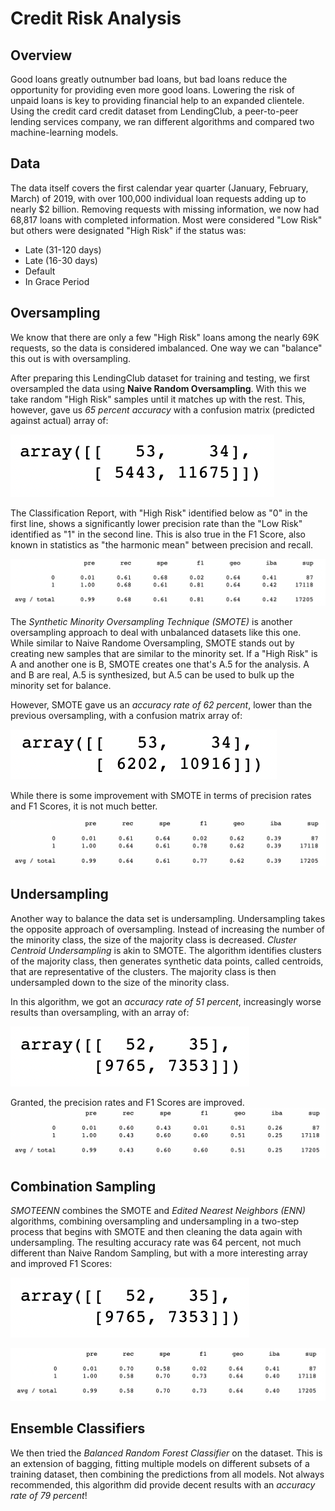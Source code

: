 # Credit Risk Analysis

## Overview
Good loans greatly outnumber bad loans, but bad loans reduce the opportunity for providing even more good loans. Lowering the risk of unpaid loans is key to providing financial help to an expanded clientele. Using the credit card credit dataset from LendingClub, a peer-to-peer lending services company, we ran different algorithms and compared two machine-learning models.

## Data 
The data itself covers the first calendar year quarter (January, February, March) of 2019, with over 100,000 individual loan requests adding up to nearly $2 billion. Removing requests with missing information, we now had 68,817 loans with completed information. Most were considered "Low Risk" but others were designated "High Risk" if the status was:
- Late (31-120 days)
- Late (16-30 days)
- Default
- In Grace Period

## Oversampling
We know that there are only a few "High Risk" loans among the nearly 69K requests, so the data is considered imbalanced. One way we can "balance" this out is with oversampling. 

After preparing this LendingClub dataset for training and testing, we first oversampled the data using **Naive Random Oversampling**. With this we take random "High Risk" samples until it matches up with the rest. This, however, gave us *65 percent accuracy* with a confusion matrix (predicted against actual) array of: 

![This is an image](https://github.com/JaimeStarling/Credit_Risk_Analysis/blob/main/Images/nro%20confusion%20matrix.png)

The Classification Report, with "High Risk" identified below as "0" in the first line, shows a significantly lower precision rate than the "Low Risk" identified as "1" in the second line. This is also true in the F1 Score, also known in statistics as "the harmonic mean" between precision and recall.

![This is an image](https://github.com/JaimeStarling/Credit_Risk_Analysis/blob/main/Images/nro%20imbalanced%20classification%20report.png)

The *Synthetic Minority Oversampling Technique (SMOTE)* is another oversampling approach to deal with unbalanced datasets like this one. While similar to Naive Randome Oversampling, SMOTE stands out by creating new samples that are similar to the minority set. If a "High Risk" is A and another one is B, SMOTE creates one that's A.5 for the analysis. A and B are real, A.5 is synthesized, but A.5 can be used to bulk up the minority set for balance.

However, SMOTE gave us an *accuracy rate of 62 percent*, lower than the previous oversampling, with a confusion matrix array of:

![This is an image](https://github.com/JaimeStarling/Credit_Risk_Analysis/blob/main/Images/smote%20confustion%20matrix.png)

While there is some improvement with SMOTE in terms of precision rates and F1 Scores, it is not much better.

![This is an image](https://github.com/JaimeStarling/Credit_Risk_Analysis/blob/main/Images/smote%20imbalanced%20classification%20report.png)

## Undersampling

Another way to balance the data set is undersampling. Undersampling takes the opposite approach of oversampling. Instead of increasing the number of the minority class, the size of the majority class is decreased. *Cluster Centroid Undersampling* is akin to SMOTE. The algorithm identifies clusters of the majority class, then generates synthetic data points, called centroids, that are representative of the clusters. The majority class is then undersampled down to the size of the minority class. 

In this algorithm, we got an *accuracy rate of 51 percent*, increasingly worse results than oversampling, with an array of:

![This is an image](https://github.com/JaimeStarling/Credit_Risk_Analysis/blob/main/Images/centroid%20array.png)

Granted, the precision rates and F1 Scores are improved.
![This is an image](https://github.com/JaimeStarling/Credit_Risk_Analysis/blob/main/Images/centroid%20classification.png)

## Combination Sampling

*SMOTEENN* combines the SMOTE and *Edited Nearest Neighbors (ENN)* algorithms, combining oversampling and undersampling in a two-step process that begins with SMOTE and then cleaning the data again with undersampling. The resulting accuracy rate was 64 percent, not much different than Naive Random Sampling, but with a more interesting array and improved F1 Scores:

![This is an image](https://github.com/JaimeStarling/Credit_Risk_Analysis/blob/main/Images/centroid%20array.png)

![This is an image](https://github.com/JaimeStarling/Credit_Risk_Analysis/blob/main/Images/smoteen%20classification.png)

## Ensemble Classifiers

We then tried the *Balanced Random Forest Classifier* on the dataset. This is an extension of bagging, fitting multiple models on different subsets of a training dataset, then combining the predictions from all models. Not always recommended, this algorithm did provide decent results with an *accuracy rate of 79 percent*! 



